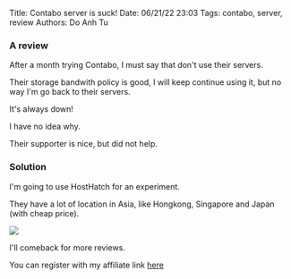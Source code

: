 Title: Contabo server is suck!
Date: 06/21/22 23:03
Tags: contabo, server, review
Authors: Do Anh Tu

### A review

After a month trying Contabo, I must say that don't use their servers.

Their storage bandwith policy is good, I will keep continue using it, but no way I'm go back to their servers.

It's always down!

I have no idea why.

Their supporter is nice, but did not help.

### Solution

I'm going to use HostHatch for an experiment.

They have a lot of location in Asia, like Hongkong, Singapore and Japan (with cheap price).

<img src="{static}/static/images/hosthatch.png" />

I'll comeback for more reviews.

You can register with my affiliate link [here](https://cloud.hosthatch.com/a/2597)
